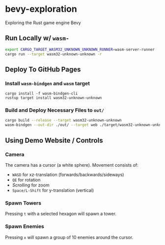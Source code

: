 # bevy-exploration
Exploring the Rust game engine Bevy

## Run Locally w/ `wasm-`

```sh
export CARGO_TARGET_WASM32_UNKNOWN_UNKNOWN_RUNNER=wasm-server-runner
cargo run --target wasm32-unknown-unknown -r 
```

## Deploy To GitHub Pages

### Install `wasm-bindgen` and `wasm` target
```
cargo install -f wasm-bindgen-cli
rustup target install wasm32-unknown-unknown
```

### Build and Deploy Necessary Files to `out/`
```sh
cargo build --release --target wasm32-unknown-unknown
wasm-bindgen --out-dir ./out/ --target web ./target/wasm32-unknown-unknown/release/bevy-exploration.wasm
```

## Using Demo Website / Controls

### Camera
The camera has a cursor (a white sphere). Movement consists of:
- `WASD` for xz-translation (forwards/backwards/sideways)
- `QE` for rotation
- _Scrolling_ for zoom
- `Space/L-Shift` for y-translation (vertical)

### Spawn Towers
Pressing `t` with a selected hexagon will spawn a tower.

### Spawn Enemies
Pressing `x` will spawn a group of 10 enemies around the cursor.
